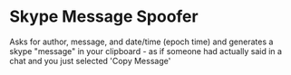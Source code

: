# Skype Message Spoofer
Asks for author, message, and date/time (epoch time) and generates a skype "message" in your clipboard - as if someone had actually said in a chat and you just selected 'Copy Message'
